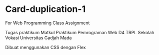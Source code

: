 # Card-duplication-1
For Web Programming Class Assignment

Tugas praktikum Matkul Praktikum Pemrograman Web
D4 TRPL Sekolah Vokasi Universitas Gadjah Mada

Dibuat menggunakan CSS dengan Flex

